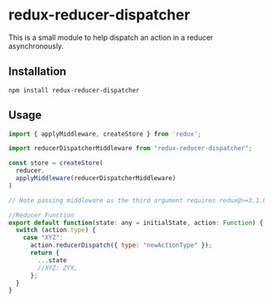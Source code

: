 

redux-reducer-dispatcher
=========

This is a small module to help dispatch an action in a reducer asynchronously.

## Installation

  `npm install redux-reducer-dispatcher`

## Usage

```javascript
import { applyMiddleware, createStore } from 'redux';

import reducerDispatcherMiddleware from "redux-reducer-dispatcher";

const store = createStore(
  reducer,
  applyMiddleware(reducerDispatcherMiddleware)
)

// Note passing middleware as the third argument requires redux@>=3.1.0
```

```javascript
//Reducer Function
export default function(state: any = initialState, action: Function) {
  switch (action.type) {
    case "XYZ":
      action.reducerDispatch({ type: "newActionType" });
      return {
        ...state
        //XYZ: ZYX,
      };
  }
}
```
